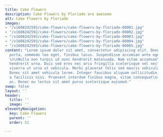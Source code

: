 ```yaml
---
title: Cake Flowers
description: Cake Flowers by Floriade are awesome
alt: Cake Flowers by Floriade
images:
- "/v1608242593/cake-flowers/cake-flowers-by-floriade-00001.jpg"
- "/v1608242592/cake-flowers/cake-flowers-by-floriade-00002.jpg"
- "/v1608242593/cake-flowers/cake-flowers-by-floriade-00003.jpg"
- "/v1608242593/cake-flowers/cake-flowers-by-floriade-00004.jpg"
- "/v1608242593/cake-flowers/cake-flowers-by-floriade-00005.jpg"
content: "Lorem ipsum dolor sit amet, consectetur adipiscing elit. Donec sit amet\ntellus
  porta, commodo leo eget, finibus lacus. Suspendisse accumsan ante eget tincidunt\nhendrerit.
  \n\nNulla non turpis id nunc hendrerit malesuada. Nam vitae accumsan\nnisl, commodo
  hendrerit urna. Duis sed eros nec arcu fringilla scelerisque vel nec\nnisl. \n\nSed
  viverra ut urna ut vehicula. Morbi placerat felis sed mauris vehicula\ndignissim.
  Donec sit amet vehicula lorem. Integer faucibus aliquam sollicitudin.\n\nPhasellus
  a facilisis nisi. Praesent interdum finibus magna, vitae consequat\nsapien rutrum
  ac. Donec eu lectus sit amet purus scelerisque euismod."
swap: false
layout: ''
header:
  title: ''
  image: ''
eleventyNavigation:
  key: Cake Flowers
  parent: ''
  order: 51

---
```

